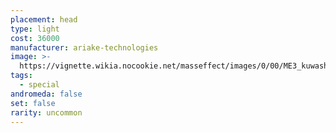 ```yaml
---
placement: head
type: light
cost: 36000
manufacturer: ariake-technologies
image: >-
  https://vignette.wikia.nocookie.net/masseffect/images/0/00/ME3_kuwashii_visor.png/revision/latest?cb=20120312190654
tags:
  - special
andromeda: false
set: false
rarity: uncommon
---
```

